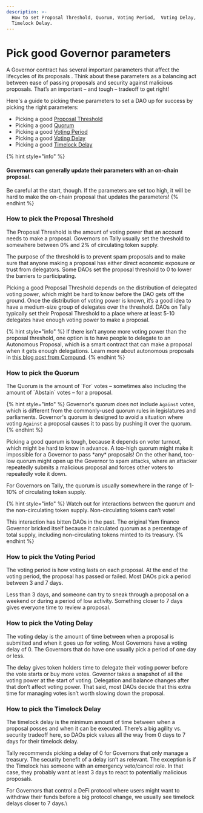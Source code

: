 ```yaml
---
description: >-
  How to set Proposal Threshold, Quorum, Voting Period,  Voting Delay, and
  Timelock Delay.
---
```


# Pick good Governor parameters

A Governor contract has several important parameters that affect the lifecycles of its proposals . Think about these parameters as a balancing act between ease of passing proposals and security against malicious proposals. That’s an important – and tough – tradeoff to get right!&#x20;

Here's a guide to picking these parameters to set a DAO up for success by picking the right parameters:

* Picking a good [Proposal Threshold](how-to-pick-governor-parameters.md#how-to-pick-the-proposal-threshold)
* Picking a good [Quorum](how-to-pick-governor-parameters.md#how-to-pick-the-quorum)
* Picking a good [Voting Period](how-to-pick-governor-parameters.md#how-to-pick-the-voting-period)
* Picking a good [Voting Delay](how-to-pick-governor-parameters.md#how-to-pick-the-voting-delay)
* Picking a good [Timelock Delay](how-to-pick-governor-parameters.md#how-to-pick-the-timelock-delay)

{% hint style="info" %}
#### Governors can generally update their parameters with an on-chain proposal.&#x20;

Be careful at the start, though. If the parameters are set too high, it will be hard to make the on-chain proposal that updates the parameters!
{% endhint %}

### **How to pick the Proposal Threshold**

The Proposal Threshold is the amount of voting power that an account needs to make a proposal. Governors on Tally usually set the threshold to somewhere between 0% and 2% of circulating token supply.

The purpose of the threshold is to prevent spam proposals and to make sure that anyone making a proposal has either direct economic exposure or trust from delegators. Some DAOs set the proposal threshold to 0 to lower the barriers to participating.

Picking a good Proposal Threshold depends on the distribution of delegated voting power, which might be hard to know before the DAO gets off the ground. Once the distribution of voting power is known, it’s a good idea to have a medium-size group of delegates over the threshold. DAOs on Tally typically set their Proposal Threshold to a place where at least 5-10 delegates have enough voting power to make a proposal.

{% hint style="info" %}
If there isn't anyone more voting power than the proposal threshold, one option is to have people to delegate to an Autonomous Proposal, which is a smart contract that can make a proposal when it gets enough delegations. Learn more about autonomous proposals in [this blog post from Compund](https://medium.com/compound-finance/compound-autonomous-proposals-354e7a2ad6b7).
{% endhint %}

### **How to pick the Quorum**&#x20;

The Quorum is the amount of \`For\` votes – sometimes also including the amount of \`Abstain\` votes – for a proposal.&#x20;

{% hint style="info" %}
Governor's quorum does not include `Against` votes, which is different from the commonly-used quorum rules in legislatures and parliaments. Governor's quorum is designed to avoid a situation where voting `Against` a proposal causes it to pass by pushing it over the quorum.
{% endhint %}

Picking a good quorum is tough, because it depends on voter turnout, which might be hard to know in advance. A too-high quorum might make it impossible for a Governor to pass \*any\* proposals! On the other hand, too-low quorum might open up the Governor to spam attacks, where an attacker repeatedly submits a malicious proposal and forces other voters to repeatedly vote it down.

For Governors on Tally, the quorum is usually somewhere in the range of 1-10% of circulating token supply.

{% hint style="info" %}
Watch out for interactions between the quorum and the non-circulating token supply. Non-circulating tokens can’t vote!

This interaction has bitten DAOs in the past. The original Yam finance Governor bricked itself because it calculated quorum as a percentage of total supply, including non-circulating tokens minted to its treasury.
{% endhint %}

### **How to pick the Voting Period**

The voting period is how voting lasts on each proposal. At the end of the voting period, the proposal has passed or failed. Most DAOs pick a period between 3 and 7 days.&#x20;

Less than 3 days, and someone can try to sneak through a proposal on a weekend or during a period of low activity. Something closer to 7 days gives everyone time to review a proposal.



### **How to pick the Voting Delay**

The voting delay is the amount of time between when a proposal is submitted and when it goes up for voting. Most Governors have a voting delay of 0. The Governors that do have one usually pick a period of one day or less.

The delay gives token holders time to delegate their voting power before the vote starts or buy more votes. Governor takes a snapshot of all the voting power at the start of voting. Delegation and balance changes after that don’t affect voting power. That said, most DAOs decide that this extra time for managing votes isn’t worth slowing down the proposal.



### **How to pick the Timelock Delay**

The timelock delay is the minimum amount of time between when a proposal posses and when it can be executed. There’s a big agility vs. security tradeoff here, so DAOs pick values all the way from 0 days to 7 days for their timelock delay.

Tally recommends picking a delay of 0 for Governors that only manage a treasury. The security benefit of a delay isn’t as relevant. The exception is if the Timelock has someone with an emergency veto/cancel role. In that case, they probably want at least 3 days to react to potentially malicious proposals.&#x20;

For Governors that control a DeFi protocol  where users might want to withdraw their funds before a big protocol change, we usually see timelock delays closer to 7 days.\
